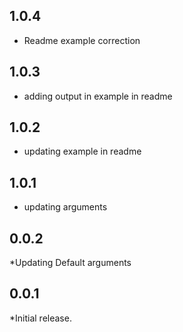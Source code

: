 ## 1.0.4
* Readme example correction

## 1.0.3
* adding output in example in readme

## 1.0.2
* updating example in readme

## 1.0.1
* updating arguments

## 0.0.2
*Updating Default arguments

## 0.0.1

*Initial release.

